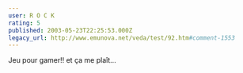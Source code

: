 ```yaml
---
user: R O C K
rating: 5
published: 2003-05-23T22:25:53.000Z
legacy_url: http://www.emunova.net/veda/test/92.htm#comment-1553
---
```

Jeu pour gamer!! et ça me plaît...